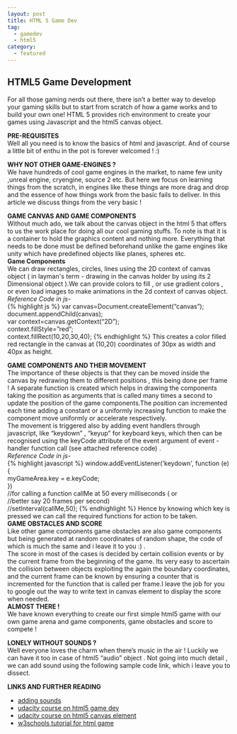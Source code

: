 ```yaml
---
layout: post
title: HTML 5 Game Dev
tag: 
  - gamedev
  - html5
category:
  - featured
---
```

## HTML5 Game Development  
For all those gaming nerds out there, there isn’t a better way to develop your gaming skills but to start from scratch of how a game works and to build your own one!
HTML 5 provides rich environment to create your games using Javascript and the html5 canvas object.   <br>
<!--more-->
**PRE-REQUISITES**   
Well all you need is to know the basics of html and javascript. And of course a little bit of enthu in the pot is forever welcomed !  :) <br>


**WHY NOT OTHER GAME-ENGINES ?** <br>
We have hundreds of cool game engines in the market, to name few unity ,unreal engine, cryengine, source 2 etc. But here we focus on learning things from the scratch, in engines like these things are more  drag and drop and the essence of how things work from the basic fails to deliver. In this article we discuss things from the very basic ! <br>


**GAME CANVAS AND GAME COMPONENTS**<br>
Without much ado, we talk about the canvas object in the html 5 that offers to us the work place for doing all our cool gaming stuffs. To note is that it is a container to hold the graphics content and nothing more. Everything that needs to be done must be defined beforehand unlike the game engines like unity which have predefined objects like planes, spheres etc. <br>
**Game Components** <br> We can draw rectangles, circles, lines using the 2D context of canvas object ( in layman's term - drawing in the canvas holder by using its 2 Dimensional object ).We can provide colors to fill , or use gradient colors , or even load images to make animations in the 2d context of canvas object.  
_Reference Code in js-_ <br>
{% highlight js %}
var canvas=Document.createElement(“canvas”);  
document.appendChild(canvas);  
var context=canvas.getContext(“2D”);  
context.fillStyle=”red”;  
context.fillRect(10,20,30,40);
{% endhighlight %}
This creates a color filled red rectangle in the canvas at (10,20) coordinates of 30px as width and 40px as height. <br>


**GAME COMPONENTS AND THEIR MOVEMENT**  <br>
The importance of these objects is that they can be moved inside the canvas by redrawing them to different positions , this being done per frame ! A separate function is created which helps in drawing the components taking the position as arguments that is called many times a second to update the position of the game components.The position can incremented each time adding a constant or a uniformly increasing function to make the component move uniformly or accelerate respectively. <br>
The movement is triggered also by adding event handlers through javascript, like “keydown” , “keyup” for keyboard keys, which then can be recognised using the keyCode attribute of the event argument of event -handler function call (see attached reference code) .  
_Reference Code in js-_ <br>
{% highlight javascript %}
window.addEventListener('keydown', function (e) {  
        myGameArea.key = e.keyCode;  
        })  
//for calling a function callMe at 50 every milliseconds ( or  
//better say 20 frames per second)  
//setInterval(callMe,50); 
{% endhighlight %}
Hence by knowing which key is pressed we can call the required functions for action to be taken. 
<br>
**GAME OBSTACLES AND SCORE** <br>
Like other game components game obstacles are also game components but being generated at random coordinates of random shape, the code of which is much the same and i leave it to you :) .  
The score in most of the cases is decided by certain collision events or by the current frame from the beginning of the game.
Its very easy to ascertain the collision between objects exploiting the again the boundary coordinates, and the current frame can be known by ensuring a  counter that is incremented for the function that is called per frame.I leave the job for you to google out the way to write text in canvas element to display the score when needed. <br>
**ALMOST THERE !** <br>
We  have known  everything to create our first simple html5 game with our own game arena and game components, game obstacles and score to compete ! <br>

**LONELY WITHOUT SOUNDS ?** <br>
Well everyone loves the charm when there’s music in the air ! Luckily we can have it too in case of html5 “audio” object . Not going into much detail , we can add sound using the following sample code link, which i leave you to dissect. <br>

**LINKS AND FURTHER READING**<br>
* [adding sounds](http://home.iitk.ac.in/~akashdut/sounddev.txt)<br>
* [udacity course on html5 game dev](https://www.udacity.com/course/html5-game-development--cs255)<br>
* [udacity course on html5 canvas element](https://www.udacity.com/course/html5-canvas--ud292)<br>
* [w3schools tutorial for html game](http://www.w3schools.com/games/default.asp)<br>






